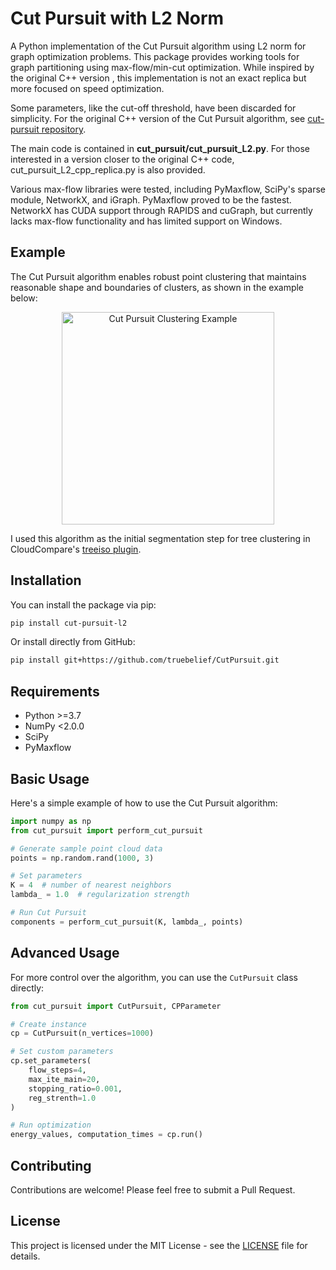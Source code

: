 # Cut Pursuit with L2 Norm

A Python implementation of the Cut Pursuit algorithm using L2 norm for graph optimization problems. This package provides working tools for graph partitioning using max-flow/min-cut optimization. While inspired by the original C++ version , this implementation is not an exact replica but more focused on speed optimization.

Some parameters, like the cut-off threshold, have been discarded for simplicity. For the original C++ version of the Cut Pursuit algorithm, see [cut-pursuit repository](https://github.com/loicland/cut-pursuit).

The main code is contained in **cut_pursuit/cut_pursuit_L2.py**. For those interested in a version closer to the original C++ code, cut_pursuit_L2_cpp_replica.py is also provided.

Various max-flow libraries were tested, including PyMaxflow, SciPy's sparse module, NetworkX, and iGraph. PyMaxflow proved to be the fastest. NetworkX has CUDA support through RAPIDS and cuGraph, but currently lacks max-flow functionality and has limited support on Windows.

## Example

The Cut Pursuit algorithm enables robust point clustering that maintains reasonable shape and boundaries of clusters, as shown in the example below:

<div align="center">
  <img width="340" alt="Cut Pursuit Clustering Example" src="https://github.com/user-attachments/assets/3697909c-2bc4-441a-ac58-4d382bf969e6">
</div>

I used this algorithm as the initial segmentation step for tree clustering in CloudCompare's [treeiso plugin](https://github.com/truebelief/cc-treeiso-plugin).

## Installation

You can install the package via pip:

```bash
pip install cut-pursuit-l2
```

Or install directly from GitHub:

```bash
pip install git+https://github.com/truebelief/CutPursuit.git
```

## Requirements

- Python >=3.7
- NumPy <2.0.0
- SciPy
- PyMaxflow

## Basic Usage

Here's a simple example of how to use the Cut Pursuit algorithm:

```python
import numpy as np
from cut_pursuit import perform_cut_pursuit

# Generate sample point cloud data
points = np.random.rand(1000, 3)

# Set parameters
K = 4  # number of nearest neighbors
lambda_ = 1.0  # regularization strength

# Run Cut Pursuit
components = perform_cut_pursuit(K, lambda_, points)
```


## Advanced Usage

For more control over the algorithm, you can use the `CutPursuit` class directly:

```python
from cut_pursuit import CutPursuit, CPParameter

# Create instance
cp = CutPursuit(n_vertices=1000)

# Set custom parameters
cp.set_parameters(
    flow_steps=4,
    max_ite_main=20,
    stopping_ratio=0.001,
    reg_strenth=1.0
)

# Run optimization
energy_values, computation_times = cp.run()
```


## Contributing

Contributions are welcome! Please feel free to submit a Pull Request.

## License

This project is licensed under the MIT License - see the [LICENSE](LICENSE) file for details.

